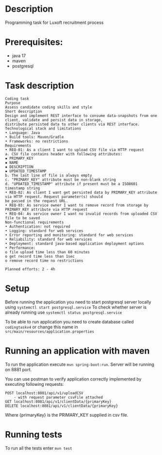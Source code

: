# Description
Programming task for Luxoft recruitment process

# Prerequisites:
* java 17
* maven
* postgresql 

# Task description
    Coding task
    Purpose
    Assess candidate coding skills and style
    Short description
    Design and implement REST interface to consume data-snapshots from one client, validate and persist data in storage,
    distribute persisted data to other clients via REST interface.
    Technological stack and limitations
    • Language: Java
    • Build tools: Maven/Gradle
    • Frameworks: no restrictions
    Requirements
    • REQ-01: As a client I want to upload CSV file via HTTP request
    a. CSV file contains header with following attributes:
    ▪ PRIMARY_KEY
    ▪ NAME
    ▪ DESCRIPTION
    ▪ UPDATED_TIMESTAMP
    b. The last line of file is always empty
    c. "PRIMARY_KEY" attribute must be non-blank string
    d. "UPDATED_TIMESTAMP" attribute if present must be a ISO8601 timestamp string
    • REQ-02: As client I want get persisted data by PRIMARY_KEY attribute via HTTP request. Request parameter(s) should
    be passed in the request URL.
    • REQ-03: As service owner I want to remove record from storage by PRIMARY_KEY attribute via HTTP request
    • REQ-04: As service owner I want no invalid records from uploaded CSV file to be saved
    Non-functional requirements
    • Authentication: not required
    • Logging: standard for web services
    • Error reporting and monitoring: standard for web services
    • Reliability: standard for web services
    • Deployment: standard java-based application deployment options
    • Performance:
    o file upload time less than 60 minutes
    o get record time less than 1sec
    o remove record time no restrictions

    Planned efforts: 2 - 4h

# Setup
Before running the application you need to start postgresql server locally using `systemctl start postgresql.service`
To check whether server is already running use `systemctl status postgresql.service`

To be able to run application you need to create database called `codingtaskv4` or change this name in `src/main/resources/application.properties`

# Running an application with maven
To run the application execute `mvn spring-boot:run`. 
Server will be running on 8881 port.

You can use postman to verify application correctly implemented by executing following requests:

    POST localhost:8081/api/v1/uploadCSV
        - with request parameter csvFile attached
    GET localhost:8081/api/v1/clientData/{primaryKey}
    DELETE localhost:8081/api/v1/clientData/{primaryKey}

Where {primaryKey} is the PRIMARY_KEY supplied in csv file.

# Running tests
To run all the tests enter `mvn test`